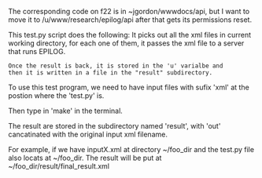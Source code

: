 The corresponding code on f22 is in ~jgordon/wwwdocs/api, but I want to
move it to /u/www/research/epilog/api after that gets its permissions
reset.


This test.py script does the following:
    It picks out all the xml files in current working directory,
    for each one of them, it passes the xml file to a server that 
    runs EPILOG.

    Once the result is back, it is stored in the 'u' varialbe and
    then it is written in a file in the "result" subdirectory.


To use this test program, we need to have input files with sufix 'xml'
at the postion where the 'test.py' is. 

Then type in 'make' in the terminal.

The result are stored in the subdirectory named 'result', with 'out'
cancatinated with the original input xml filename.

For example, if we have inputX.xml at directory ~/foo_dir and the 
test.py file also locats at ~/foo_dir. The result will be put at
~/foo_dir/result/final_result.xml
